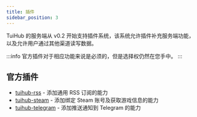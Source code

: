 ```yaml
---
title: 插件
sidebar_position: 3
---
```


TuiHub 的服务端从 v0.2 开始支持插件系统，该系统允许插件补充服务端功能，以及允许用户通过其他渠道读写数据。

:::info
官方插件对于相应功能来说是必须的，但是选择权仍然在您手中。
:::

## 官方插件

- [tuihub-rss](https://github.com/tuihub/tuihub-rss) - 添加通用 RSS 订阅的能力
- [tuihub-steam](https://github.com/tuihub/tuihub-steam) - 添加绑定 Steam 账号及获取游戏信息的能力
- [tuihub-telegram](https://github.com/tuihub/tuihub-telegram) - 添加推送通知到 Telegram 的能力